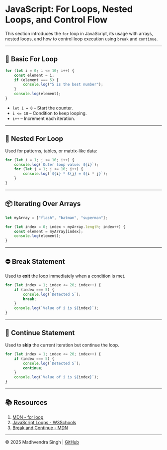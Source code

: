 # JavaScript: For Loops, Nested Loops, and Control Flow

This section introduces the `for` loop in JavaScript, its usage with arrays, nested loops, and how to control loop execution using `break` and `continue`.

---

## 🔄 Basic For Loop

```javascript
for (let i = 0; i <= 10; i++) {
    const element = i;
    if (element === 5) {
        console.log("5 is the best number");
    }
    console.log(element);
}
```

- `let i = 0` – Start the counter.
- `i <= 10` – Condition to keep looping.
- `i++` – Increment each iteration.

---

## 🔁 Nested For Loop

Used for patterns, tables, or matrix-like data:

```javascript
for (let i = 1; i <= 10; i++) {
    console.log(`Outer loop value: ${i}`);
    for (let j = 1; j <= 10; j++) {
        console.log(`${i} * ${j} = ${i * j}`);
    }
}
```

---

## 📦 Iterating Over Arrays

```javascript
let myArray = ["flash", "batman", "superman"];

for (let index = 0; index < myArray.length; index++) {
    const element = myArray[index];
    console.log(element);
}
```

---

## ⛔ Break Statement

Used to **exit** the loop immediately when a condition is met.

```javascript
for (let index = 1; index <= 20; index++) {
    if (index === 5) {
        console.log(`Detected 5`);
        break;
    }
    console.log(`Value of i is ${index}`);
}
```

---

## 🔁 Continue Statement

Used to **skip** the current iteration but continue the loop.

```javascript
for (let index = 1; index <= 20; index++) {
    if (index === 5) {
        console.log(`Detected 5`);
        continue;
    }
    console.log(`Value of i is ${index}`);
}
```

---

## 📚 Resources

1. [MDN - for loop](https://developer.mozilla.org/en-US/docs/Web/JavaScript/Reference/Statements/for)
2. [JavaScript Loops - W3Schools](https://www.w3schools.com/js/js_loop_for.asp)
3. [Break and Continue - MDN](https://developer.mozilla.org/en-US/docs/Web/JavaScript/Reference/Statements/break)

---

© 2025 Madhvendra Singh | [GitHub](https://github.com/madhvendrasingh007)
